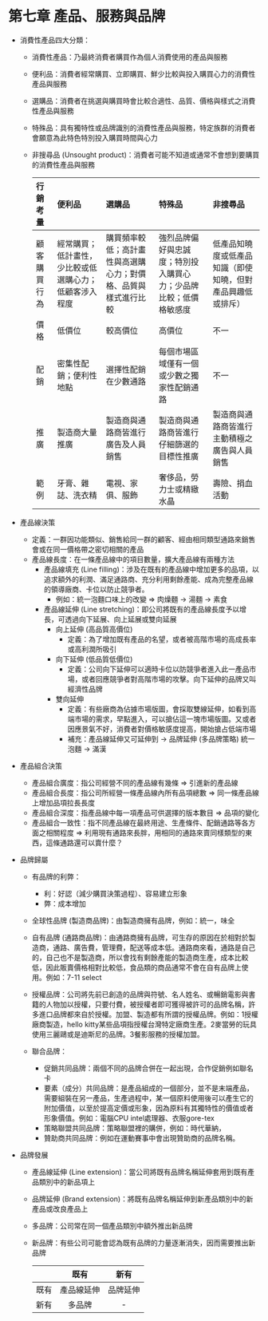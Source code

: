 # 第七章 產品、服務與品牌

* 消費性產品四大分類：
  * 消費性產品：乃最終消費者購買作為個人消費使用的產品與服務
  * 便利品：消費者經常購買、立即購買、鮮少比較與投入購買心力的消費性產品與服務
  * 選購品：消費者在挑選與購買時會比較合適性、品質、價格與樣式之消費性產品與服務
  * 特殊品：具有獨特性或品牌識別的消費性產品與服務，特定族群的消費者會願意為此特色特別投入購買時間與心力
  * 非搜尋品 (Unsought product)：消費者可能不知道或通常不會想到要購買的消費性產品與服務

    |行銷考量|便利品|選購品|特殊品|非搜尋品|
    |:---|:---|:---|:---|:---|
    |顧客購買行為|經常購買；低計畫性，少比較或低選購心力；低顧客涉入程度|購買頻率較低；高計畫性與高選購心力；對價格、品質與樣式進行比較|強烈品牌偏好與忠誠度；特別投入購買心力；少品牌比較；低價格敏感度|低產品知曉度或低產品知識（即使知曉，但對產品興趣低或排斥）|
    |價格|低價位|較高價位|高價位|不一|
    |配銷|密集性配銷；便利性地點|選擇性配銷在少數通路|每個市場區域僅有一個或少數之獨家性配銷通路|不一|
    |推廣|製造商大量推廣|製造商與通路商皆進行廣告及人員銷售|製造商與通路商皆進行仔細篩選的目標性推廣|製造商與通路商皆進行主動積極之廣告與人員銷售|
    |範例|牙膏、雜誌、洗衣精|電視、家俱、服飾|奢侈品，勞力士或精緻水晶|壽險、捐血活動|


* 產品線決策
  * 定義：一群因功能類似、銷售給同一群的顧客、經由相同類型通路來銷售會或在同一價格帶之密切相關的產品
  * 產品線長度：在一條產品線中的項目數量，擴大產品線有兩種方法
    * 產品線填充 (Line filling)：涉及在既有的產品線中增加更多的品項，以追求額外的利潤、滿足通路商、充分利用剩餘產能、成為完整產品線的領導廠商、卡位以防止競爭者。
      * 例如：統一泡麵口味上的改變 => 肉燥麵 -> 湯麵 -> 素食
    * 產品線延伸 (Line stretching)：即公司將既有的產品線長度予以增長，可透過向下延展、向上延展或雙向延展
      * 向上延伸 (高品質高價位)
        * 定義：為了增加既有產品的名望，或者被高階市場的高成長率或高利潤所吸引
	  * 向下延伸 (低品質低價位)
	    * 定義：公司向下延伸可以適時卡位以防競爭者進入此一產品市場，或者回應競爭者對高階市場的攻擊。向下延伸的品牌又叫經濟性品牌
	  * 雙向延伸
	    * 定義：有些廠商為佔據市場版圖，會採取雙線延伸，如看到高端市場的需求，早點進入，可以搶佔這一塊市場版圖。又或者因應景氣不好，消費者對價格敏感度提高，開始搶占低端市場
	    * 補充：產品線延伸又可延伸到 -> 品牌延伸 (多品牌策略) 統一泡麵 -> 滿漢

* 產品組合決策
  * 產品組合廣度：指公司經營不同的產品線有幾條 => 引進新的產品線
  * 產品組合長度：指公司所經營一條產品線內所有品項總數 => 同一條產品線上增加品項拉長長度
  * 產品組合深度：指產品線中每一項產品可供選擇的版本數目 => 品項的變化
  * 產品組合一致性：指不同產品線在最終用途、生產條件、配銷通路等各方面之相關程度 => 利用現有通路來長胖，用相同的通路來賣同樣類型的東西，這條通路還可以賣什麼？

* 品牌歸屬
  * 有品牌的利弊：
    * 利：好認（減少購買決策過程）、容易建立形象　
    * 弊：成本增加

  * 全球性品牌 (製造商品牌)：由製造商擁有品牌，例如：統一，味全
  * 自有品牌 (通路商品牌)：由通路商擁有品牌，可生存的原因在於相對於製造商，通路、廣告費，管理費，配送等成本低。通路商來看，通路是自己的，自己也不是製造商，所以會找有剩餘產能的製造商生產，成本比較低，因此販賣價格相對比較低，食品類的商品通常不會在自有品牌上使用。例如：7-11 select
  * 授權品牌：公司將先前已創造的品牌與符號、名人姓名、或暢銷電影與書籍的人物加以授權，只要付費，被授權者即可獲得被許可的品牌名稱，許多進口品牌都來自於授權。加盟、製造都有所謂的授權品牌。例如：1授權廠商製造，hello kitty某些品項指授權台灣特定廠商生產。2麥當勞的玩具使用三麗鷗或是迪斯尼的品牌。3餐影服務的授權加盟。
  * 聯合品牌：
    * 促銷共同品牌：兩個不同的品牌合併在一起出現，合作促銷例如聯名卡
    * 要素（成分）共同品牌：是產品組成的一個部分，並不是末端產品，需要組裝在另一產品，生產過程中，某一個原料使用後可以產生它的附加價值，以至於提高定價或形象，因為原料有其獨特性的價值或者形象價值。例如：電腦CPU intel處理器、衣服gore-tex　
    * 策略聯盟共同品牌：策略聯盟裡的購併，例如：時代華納，
    * 贊助商共同品牌：例如在運動賽事中會出現贊助商的品牌名稱。

* 品牌發展
  * 產品線延伸 (Line extension)：當公司將既有品牌名稱延伸套用到既有產品類別中的新品項上
  * 品牌延伸 (Brand extension)：將既有品牌名稱延伸到新產品類別中的新產品或改良產品上
  * 多品牌：公司常在同一個產品類別中額外推出新品牌
  * 新品牌：有些公司可能會認為既有品牌的力量逐漸消失，因而需要推出新品牌

    ||既有|新有|
    |:---:|:---:|:---:|
    |既有|產品線延伸|品牌延伸|
    |新有|多品牌|-|
